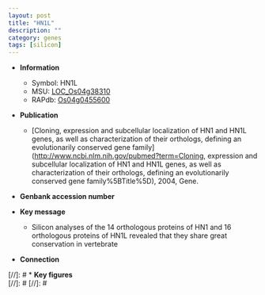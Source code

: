 ```yaml
---
layout: post
title: "HN1L"
description: ""
category: genes
tags: [silicon]
---
```


* **Information**  
    + Symbol: HN1L  
    + MSU: [LOC_Os04g38310](http://rice.plantbiology.msu.edu/cgi-bin/ORF_infopage.cgi?orf=LOC_Os04g38310)  
    + RAPdb: [Os04g0455600](http://rapdb.dna.affrc.go.jp/viewer/gbrowse_details/irgsp1?name=Os04g0455600)  

* **Publication**  
    + [Cloning, expression and subcellular localization of HN1 and HN1L genes, as well as characterization of their orthologs, defining an evolutionarily conserved gene family](http://www.ncbi.nlm.nih.gov/pubmed?term=Cloning, expression and subcellular localization of HN1 and HN1L genes, as well as characterization of their orthologs, defining an evolutionarily conserved gene family%5BTitle%5D), 2004, Gene.

* **Genbank accession number**  

* **Key message**  
    + Silicon analyses of the 14 orthologous proteins of HN1 and 16 orthologous proteins of HN1L revealed that they share great conservation in vertebrate

* **Connection**  

[//]: # * **Key figures**  
[//]: # 
[//]: # 
